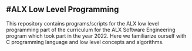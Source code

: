 #ALX Low Level Programming
---
This repository contains programs/scripts for the ALX low level programming part of the curriculum for the ALX Software Engineering program which took part in the year 2022. Here we familiarize ourself with C programming language and low level concepts and algorithms.
